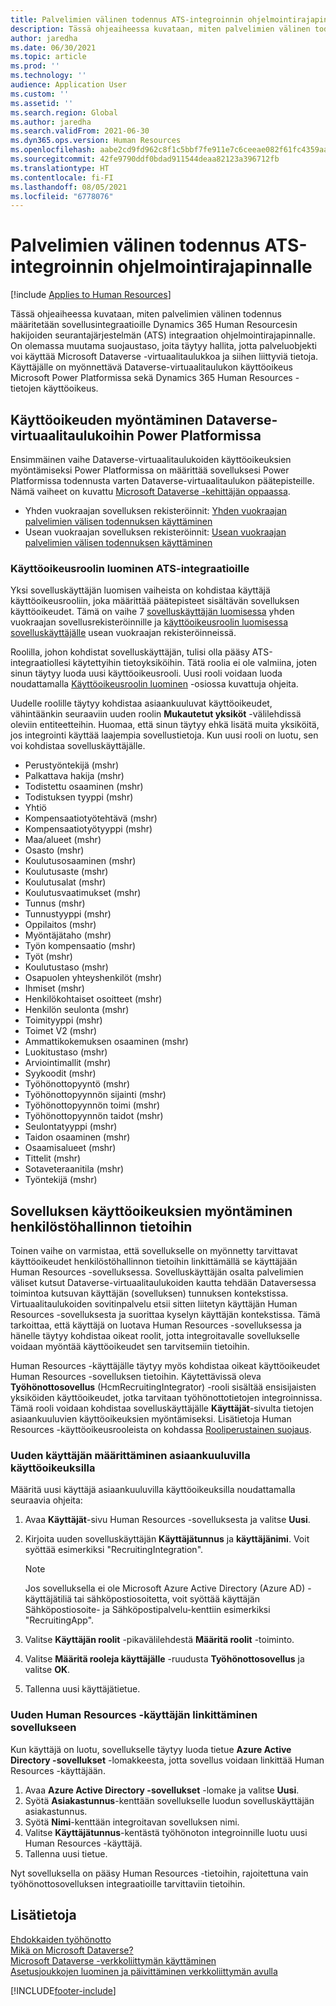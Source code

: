 ```yaml
---
title: Palvelimien välinen todennus ATS-integroinnin ohjelmointirajapinnalle
description: Tässä ohjeaiheessa kuvataan, miten palvelimien välinen todennus määritetään integraatioille Dynamics 365 Human Resourcesin hakijoiden seurantajärjestelmän (ATS) integraation ohjelmointirajapinnalle.
author: jaredha
ms.date: 06/30/2021
ms.topic: article
ms.prod: ''
ms.technology: ''
audience: Application User
ms.custom: ''
ms.assetid: ''
ms.search.region: Global
ms.author: jaredha
ms.search.validFrom: 2021-06-30
ms.dyn365.ops.version: Human Resources
ms.openlocfilehash: aabe2cd9fd962c8f1c5bbf7fe911e7c6ceeae082f61fc4359aaf7bf197531eff
ms.sourcegitcommit: 42fe9790ddf0bdad911544deaa82123a396712fb
ms.translationtype: HT
ms.contentlocale: fi-FI
ms.lasthandoff: 08/05/2021
ms.locfileid: "6778076"
---
```

# <a name="server-to-server-authentication-for-the-ats-integration-api"></a>Palvelimien välinen todennus ATS-integroinnin ohjelmointirajapinnalle

[!include [Applies to Human Resources](../includes/applies-to-hr.md)]

Tässä ohjeaiheessa kuvataan, miten palvelimien välinen todennus määritetään sovellusintegraatioille Dynamics 365 Human Resourcesin hakijoiden seurantajärjestelmän (ATS) integraation ohjelmointirajapinnalle. On olemassa muutama suojaustaso, joita täytyy hallita, jotta palveluobjekti voi käyttää Microsoft Dataverse -virtuaalitaulukkoa ja siihen liittyviä tietoja. Käyttäjälle on myönnettävä Dataverse-virtuaalitaulukon käyttöoikeus Microsoft Power Platformissa sekä Dynamics 365 Human Resources -tietojen käyttöoikeus.

## <a name="enable-access-to-dataverse-virtual-tables-in-power-platform"></a>Käyttöoikeuden myöntäminen Dataverse-virtuaalitaulukoihin Power Platformissa

Ensimmäinen vaihe Dataverse-virtuaalitaulukoiden käyttöoikeuksien myöntämiseksi Power Platformissa on määrittää sovelluksesi Power Platformissa todennusta varten Dataverse-virtuaalitaulukon päätepisteille. Nämä vaiheet on kuvattu [Microsoft Dataverse -kehittäjän oppaassa](/powerapps/developer/data-platform).

  - Yhden vuokraajan sovelluksen rekisteröinnit: [Yhden vuokraajan palvelimien välisen todennuksen käyttäminen](/powerapps/developer/data-platform/use-single-tenant-server-server-authentication)
  - Usean vuokraajan sovelluksen rekisteröinnit: [Usean vuokraajan palvelimien välisen todennuksen käyttäminen](/powerapps/developer/data-platform/use-multi-tenant-server-server-authentication)

### <a name="creating-a-security-role-for-ats-integrations"></a>Käyttöoikeusroolin luominen ATS-integraatioille

Yksi sovelluskäyttäjän luomisen vaiheista on kohdistaa käyttäjä käyttöoikeusrooliin, joka määrittää päätepisteet sisältävän sovelluksen käyttöoikeudet. Tämä on vaihe 7 [sovelluskäyttäjän luomisessa](/powerapps/developer/data-platform/use-single-tenant-server-server-authentication#application-user-creation) yhden vuokraajan sovellusrekisteröinnille ja [käyttöoikeusroolin luomisessa sovelluskäyttäjälle](/powerapps/developer/data-platform/use-multi-tenant-server-server-authentication#create-a-security-role-for-the-application-user) usean vuokraajan rekisteröinneissä. 

Roolilla, johon kohdistat sovelluskäyttäjän, tulisi olla pääsy ATS-integraatiollesi käytettyihin tietoyksiköihin. Tätä roolia ei ole valmiina, joten sinun täytyy luoda uusi käyttöoikeusrooli. Uusi rooli voidaan luoda noudattamalla [Käyttöoikeusroolin luominen](/power-platform/admin/create-edit-security-role#create-a-security-role) -osiossa kuvattuja ohjeita.

Uudelle roolille täytyy kohdistaa asiaankuuluvat käyttöoikeudet, vähintäänkin seuraaviin uuden roolin **Mukautetut yksiköt** -välilehdissä oleviin entiteetteihin. Huomaa, että sinun täytyy ehkä lisätä muita yksiköitä, jos integrointi käyttää laajempia sovellustietoja. Kun uusi rooli on luotu, sen voi kohdistaa sovelluskäyttäjälle.

  - Perustyöntekijä (mshr)
  - Palkattava hakija (mshr)
  - Todistettu osaaminen (mshr)
  - Todistuksen tyyppi (mshr)
  - Yhtiö
  - Kompensaatiotyötehtävä (mshr)
  - Kompensaatiotyötyyppi (mshr)
  - Maa/alueet (mshr)
  - Osasto (mshr)
  - Koulutusosaaminen (mshr)
  - Koulutusaste (mshr)
  - Koulutusalat (mshr)
  - Koulutusvaatimukset (mshr)
  - Tunnus (mshr)
  - Tunnustyyppi (mshr)
  - Oppilaitos (mshr)
  - Myöntäjätaho (mshr)
  - Työn kompensaatio (mshr)
  - Työt (mshr)
  - Koulutustaso (mshr)
  - Osapuolen yhteyshenkilöt (mshr)
  - Ihmiset (mshr)
  - Henkilökohtaiset osoitteet (mshr)
  - Henkilön seulonta (mshr)
  - Toimityyppi (mshr)
  - Toimet V2 (mshr)
  - Ammattikokemuksen osaaminen (mshr)
  - Luokitustaso (mshr)
  - Arviointimallit (mshr)
  - Syykoodit (mshr)
  - Työhönottopyyntö (mshr)
  - Työhönottopyynnön sijainti (mshr)
  - Työhönottopyynnön toimi (mshr)
  - Työhönottopyynnön taidot (mshr)
  - Seulontatyyppi (mshr)
  - Taidon osaaminen (mshr)
  - Osaamisalueet (mshr)
  - Tittelit (mshr)
  - Sotaveteraanitila (mshr)
  - Työntekijä (mshr)

## <a name="granting-application-permissions-to-human-resources-data"></a>Sovelluksen käyttöoikeuksien myöntäminen henkilöstöhallinnon tietoihin

Toinen vaihe on varmistaa, että sovellukselle on myönnetty tarvittavat käyttöoikeudet henkilöstöhallinnon tietoihin linkittämällä se käyttäjään Human Resources -sovelluksessa. Sovelluskäyttäjän osalta palvelimien väliset kutsut Dataverse-virtuaalitaulukoiden kautta tehdään Dataversessa toimintoa kutsuvan käyttäjän (sovelluksen) tunnuksen kontekstissa. Virtuaalitaulukoiden sovitinpalvelu etsii sitten liitetyn käyttäjän Human Resources -sovelluksesta ja suorittaa kyselyn käyttäjän kontekstissa. Tämä tarkoittaa, että käyttäjä on luotava Human Resources -sovelluksessa ja hänelle täytyy kohdistaa oikeat roolit, jotta integroitavalle sovellukselle voidaan myöntää käyttöoikeudet sen tarvitsemiin tietoihin.

Human Resources -käyttäjälle täytyy myös kohdistaa oikeat käyttöoikeudet Human Resources -sovelluksen tietoihin. Käytettävissä oleva **Työhönottosovellus** (HcmRecruitingIntegrator) -rooli sisältää ensisijaisten yksiköiden käyttöoikeudet, jotka tarvitaan työhönottotietojen integroinnissa. Tämä rooli voidaan kohdistaa sovelluskäyttäjälle **Käyttäjät**-sivulta tietojen asiaankuuluvien käyttöoikeuksien myöntämiseksi. Lisätietoja Human Resources -käyttöoikeusrooleista on kohdassa [Rooliperustainen suojaus](/fin-ops-core/dev-itpro/sysadmin/role-based-security).

### <a name="set-up-the-new-user-with-appropriate-permissions"></a>Uuden käyttäjän määrittäminen asiaankuuluvilla käyttöoikeuksilla

Määritä uusi käyttäjä asiaankuuluvilla käyttöoikeuksilla noudattamalla seuraavia ohjeita:

  1. Avaa **Käyttäjät**-sivu Human Resources -sovelluksesta ja valitse **Uusi**.
  2. Kirjoita uuden sovelluskäyttäjän **Käyttäjätunnus** ja **käyttäjänimi**. Voit syöttää esimerkiksi "RecruitingIntegration".

      > [!NOTE]
      > Jos sovelluksella ei ole Microsoft Azure Active Directory (Azure AD) -käyttäjätiliä tai sähköpostiosoitetta, voit syöttää käyttäjän Sähköpostiosoite- ja Sähköpostipalvelu-kenttiin esimerkiksi "RecruitingApp".

  3. Valitse **Käyttäjän roolit** -pikavälilehdestä **Määritä roolit** -toiminto.
  4. Valitse **Määritä rooleja käyttäjälle** -ruudusta **Työhönottosovellus** ja valitse **OK**.
  5. Tallenna uusi käyttäjätietue.

### <a name="link-the-new-human-resources-user-to-the-application"></a>Uuden Human Resources -käyttäjän linkittäminen sovellukseen

Kun käyttäjä on luotu, sovellukselle täytyy luoda tietue **Azure Active Directory -sovellukset** -lomakkeesta, jotta sovellus voidaan linkittää Human Resources -käyttäjään.

  1. Avaa **Azure Active Directory -sovellukset** -lomake ja valitse **Uusi**.
  2. Syötä **Asiakastunnus**-kenttään sovellukselle luodun sovelluskäyttäjän asiakastunnus.
  3. Syötä **Nimi**-kenttään integroitavan sovelluksen nimi.
  4. Valitse **Käyttäjätunnus**-kentästä työhönoton integroinnille luotu uusi Human Resources -käyttäjä.
  5. Tallenna uusi tietue.

Nyt sovelluksella on pääsy Human Resources -tietoihin, rajoitettuna vain työhönottosovelluksen integraatioille tarvittaviin tietoihin.

## <a name="see-also"></a>Lisätietoja

[Ehdokkaiden työhönotto](hr-personnel-recruit.md)<br>
[Mikä on Microsoft Dataverse?](/powerapps/maker/data-platform/data-platform-intro)<br>
[Microsoft Dataverse -verkkoliittymän käyttäminen](/powerapps/developer/data-platform/webapi/overview)<br>
[Asetusjoukkojen luominen ja päivittäminen verkkoliittymän avulla](/powerapps/developer/data-platform/webapi/create-update-optionsets)<br>

[!INCLUDE[footer-include](../includes/footer-banner.md)]
